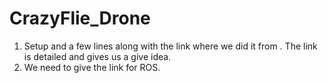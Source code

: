 # CrazyFlie_Drone

1. Setup and a few lines along with the link where we did it from .
The link is detailed and gives us a give idea.
2. We need to give the link for ROS. 

